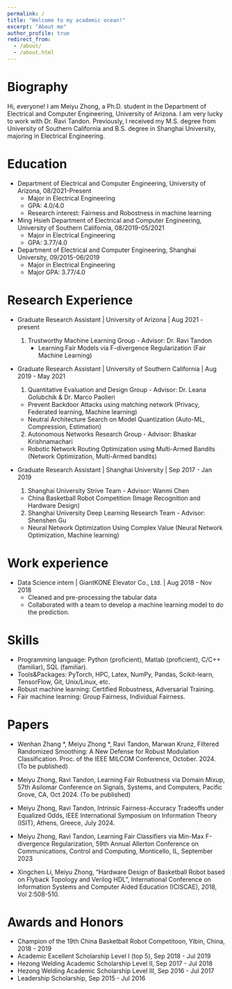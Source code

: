 ```yaml
---
permalink: /
title: "Welcome to my academic ocean!"
excerpt: "About me"
author_profile: true
redirect_from: 
  - /about/
  - /about.html
---
```


Biography
=========
Hi, everyone! I am Meiyu Zhong, a Ph.D. student in the Department of Electrical and Computer Engineering, University of Arizona. I am very lucky to work with Dr. Ravi Tandon. Previously, I received my M.S. degree from University of Southern California and B.S. degree in Shanghai University, majoring in Electrical Engineering. 


Education
=========
* Department of Electrical and Computer Engineering, University of Arizona, 08/2021-Present
  * Major in Electrical Engineering
  * GPA: 4.0/4.0
  * Research interest: Fairness and Robostness in machine learning
* Ming Hsieh Department of Electrical and Computer Engineering, University of Southern California, 08/2019-05/2021
  * Major in Electrical Engineering
  * GPA: 3.77/4.0
* Department of Electrical and Computer Engineering, Shanghai University, 09/2015-06/2019
  * Major in Electrical Engineering
  * Major GPA: 3.77/4.0

Research Experience
===================
* Graduate Research Assistant | University of Arizona | Aug 2021 - present
  1. Trustworthy Machine Learning Group - Advisor: Dr. Ravi Tandon
     * Learning Fair Models via F-divergence Regularization (Fair Machine Learning)
    
* Graduate Research Assistant | University of Southern California | Aug 2019 - May 2021
  1. Quantitative Evaluation and Design Group - Advisor: Dr. Leana Golubchik & Dr. Marco Paolieri
    * Prevent Backdoor Attacks using matching network (Privacy, Federated learning, Machine learning)
    * Neutral Architecture Search on Model Quantization (Auto-ML, Compression, Estimation)
  2. Autonomous Networks Research Group - Advisor: Bhaskar Krishnamachari
    * Robotic Network Routing Optimization using Multi-Armed Bandits (Network Optimization, Multi-Armed bandits)
 
* Graduate Research Assistant | Shanghai University | Sep 2017 - Jan 2019
  1. Shanghai University Strive Team - Advisor: Wanmi Chen
    * China Basketball Robot Competition (Image Recognition and Hardware Design)
  2. Shanghai University Deep Learning Research Team - Advisor: Shenshen Gu
    * Neural Network Optimization Using Complex Value (Neural Network Optimization, Machine learning)


Work experience
===============
* Data Science intern | GiantKONE Elevator Co., Ltd. | Aug 2018 - Nov 2018
  * Cleaned and pre-processing the tabular data
  * Collaborated with a team to develop a machine learning model to do the prediction.


Skills
======
* Programming language: Python (proficient), Matlab (proficient), C/C++ (familiar), SQL (familiar). 
*	Tools&Packages: PyTorch, HPC, Latex, NumPy, Pandas, Scikit-learn, TensorFlow, Git, Unix/Linux, etc.
*	Robust machine learning: Certified Robustness, Adversarial Training.
*	Fair machine learning: Group Fairness, Individual Fairness.


Papers
======
* Wenhan Zhang *, Meiyu Zhong *, Ravi Tandon, Marwan Krunz, Filtered Randomized Smoothing: A New Defense for Robust Modulation Classification. Proc. of the IEEE MILCOM Conference, October. 2024. (To be published)

* Meiyu Zhong, Ravi Tandon, Learning Fair Robustness via Domain Mixup, 57th Asilomar Conference on Signals, Systems, and Computers, Pacific Grove, CA, Oct 2024. (To be published)

* Meiyu Zhong, Ravi Tandon, Intrinsic Fairness-Accuracy Tradeoffs under Equalized Odds, IEEE International Symposium on Information Theory (ISIT), Athens, Greece, July 2024.
  
* Meiyu Zhong, Ravi Tandon, Learning Fair Classifiers via Min-Max F-divergence Regularization, 59th Annual Allerton Conference on Communications, Control and Computing, Monticello, IL, September 2023
  
* Xingchen Li, Meiyu Zhong, “Hardware Design of Basketball Robot based on Flyback Topology and Verilog HDL”, International Conference on Information Systems and Computer Aided Education (ICISCAE), 2018, Vol 2:508-510.


Awards and Honors
=================
* Champion of the 19th China Basketball Robot Competitoon, Yibin, China, 2018 - 2019
* Academic Excellent Scholarship Level I (top 5), Sep 2018 - Jul 2019
* Hezong Welding Academic Scholarship Level II, Sep 2017 - Jul 2018
* Hezong Welding Academic Scholarship Level III, Sep 2016 - Jul 2017
* Leadership Scholarship, Sep 2015 - Jul 2016



